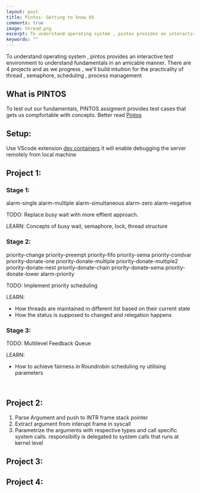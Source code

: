 ```yaml
---
layout: post
title: Pintos- Getting to know OS
comments: true
image: thread.png
excerpt: To understand operating system , pintos provides an interactive test environment to understand fundamentals in an amicable manner.
keywords: ""
---
```


To understand operating system , pintos provides an interactive test environment to understand fundamentals in an amicable manner. There are 4 projects and as we progress , we'll build intuition for the practicality of thread , semaphore, scheduling , process management 
<br>

## What is PINTOS

To test out our fundamentals, PINTOS assigment provides test cases that gets us compfortable with concepts. Better read [Pintos](http://web.stanford.edu/~ouster/cgi-bin/cs140-spring14/pintos/pintos_1.html#SEC1) 

## Setup:
Use VScode extension [dev containers](https://marketplace.visualstudio.com/items?itemName=ms-vscode-remote.remote-containers)
it will enable debugging the server remotely from local machine

## Project 1: 

### Stage 1:
alarm-single
alarm-multiple
alarm-simultaneous
alarm-zero
alarm-negative

TODO: Replace busy wait with more effient approach.

LEARN: Concepts of busy wait, semaphore, lock, thread structure

### Stage 2:
priority-change
priority-preempt
priority-fifo
priority-sema
priority-condvar
priority-donate-one
priority-donate-multiple
priority-donate-multiple2
priority-donate-nest
priority-donate-chain
priority-donate-sema
priority-donate-lower
alarm-priority

TODO: Implement priority scheduling

LEARN: 
* How threads are maintained in different list based on their current state
* How the status is supposed to changed and relegation happens


### Stage 3:
TODO: Multilevel Feedback Queue

LEARN: 
* How to achieve fairness in Roundrobin scheduling ny utilising parameters

<br>

## Project 2:
1. Parse Argument and push to INTR frame stack pointer
2. Extract argument from interupt frame in syscall
3. Parametrize the arguments with respective types and call specific system calls. responsibilty is delegated to system calls that runs at kernel level


## Project 3:

## Project 4: